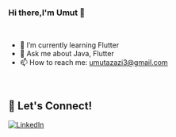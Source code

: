 ### Hi there,I'm Umut 👋
<br />

- 🌱 I’m currently learning Flutter
- 💬 Ask me about Java, Flutter
- 📫 How to reach me: umutazazi3@gmail.com

<br />

## 🔗 Let's Connect!
<a href="https://www.linkedin.com/in/umutazazi/" target="_blank"><img alt="LinkedIn" src="https://img.shields.io/badge/linkedin-%230077B5.svg?&style=for-the-badge&logo=linkedin&logoColor=white" /></a>

<br />
